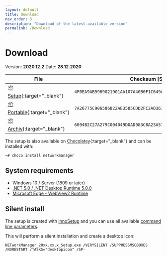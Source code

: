 ```yaml
---
layout: default
title: Download
nav_order: 3
description: "Download of the latest available version"
permalink: /Download
---
```


# Download

Version: **2020.12.2**
Date: **28.12.2020**

| File | Checksum [SHA256] |
|---|---|
|[:package: Setup](https://github.com/BornToBeRoot/NETworkManager/releases/download/2020.12.2/NETworkManager_2020.12.2_Setup.exe){:target="_blank"}| `4F0EA9AB5969021901AA107A40B0F1C649AB2A39FFC55565DDEF318D983021F9` | 
|[:package: Portable](https://github.com/BornToBeRoot/NETworkManager/releases/download/2020.12.2/NETworkManager_2020.12.2_Portable.zip){:target="_blank"}| `7A26775C906586822AE3585CDD2FC3AD361D359D38AC591012E4CB9F82EEA8BA` | 
|[:package: Archiv](https://github.com/BornToBeRoot/NETworkManager/releases/download/2020.12.2/NETworkManager_2020.12.2_Archiv.zip){:target="_blank"}| `6094B2C27A279C004049D0AD083C8A23A57864FBD61616DECD2B75A9C3ABDD95` | 

The setup is also available on [Chocolatey](https://chocolatey.org/packages/NETworkManager){:target="_blank"} and can be installed with:
```
~# choco install networkmanager
```

## System requirements
- Windows 10 / Server (1809 or later)
- [.NET 5.0 / .NET Desktop Runtime 5.0.0](https://dotnet.microsoft.com/download/dotnet/5.0)
- [Microsoft Edge - WebView2 Runtime](https://developer.microsoft.com/en-us/microsoft-edge/webview2/)

## Silent install
The setup is created with [InnoSetup](https://jrsoftware.org/isinfo.php) and you can use all available [command line parameters](https://jrsoftware.org/ishelp/index.php?topic=setupcmdline).

This will perform a silent installation and create a desktop icon:

```
NETworkManager_20xx.xx.x_Setup.exe /VERYSILENT /SUPPRESSMSGBOXES /NORESTART /TASKS="desktopicon" /SP-
```